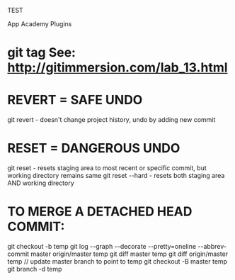 TEST

App Academy Plugins

git tag
	See: http://gitimmersion.com/lab_13.html
=======


# REVERT = SAFE UNDO
git revert <commit> - doesn't change project history, undo by adding new commit

# RESET = DANGEROUS UNDO
git reset <commit></commit> - resets staging area to most recent or specific commit, but working directory remains same
git reset --hard <commit> - resets both staging area AND working directory

# TO MERGE A DETACHED HEAD COMMIT:
git checkout -b temp
git log --graph --decorate --pretty=oneline --abbrev-commit master origin/master temp
git diff master temp
git diff origin/master temp
// update master branch to point to temp
git checkout -B master temp
git branch -d temp
